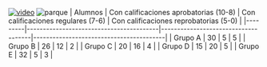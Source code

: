 [![video](http://tusimagenesde.com/wp-content/uploads/2017/03/fotos-tumblr-3.jpg)](https://www.youtube.com/watch?v=PIb6AZdTr-A)
![parque](http://imagenes.4ever.eu/data/download/naturaleza/paisajes/paisaje-155469.jpg) 
| Alumnos | Con calificaciones  aprobatorias (10-8) | Con calificaciones  regulares (7-6) | Con calificaciones  reprobatorias (5-0) |
|---------|-----------------------------------------|-------------------------------------|-----------------------------------------|
| Grupo A | 30                                      | 5                                   | 5                                       |
| Grupo B | 26                                      | 12                                  | 2                                       |
| Grupo C | 20                                      | 16                                  | 4                                       |
| Grupo D | 15                                      | 20                                  | 5                                       |
| Grupo E | 32                                      | 5                                   | 3                                       |
